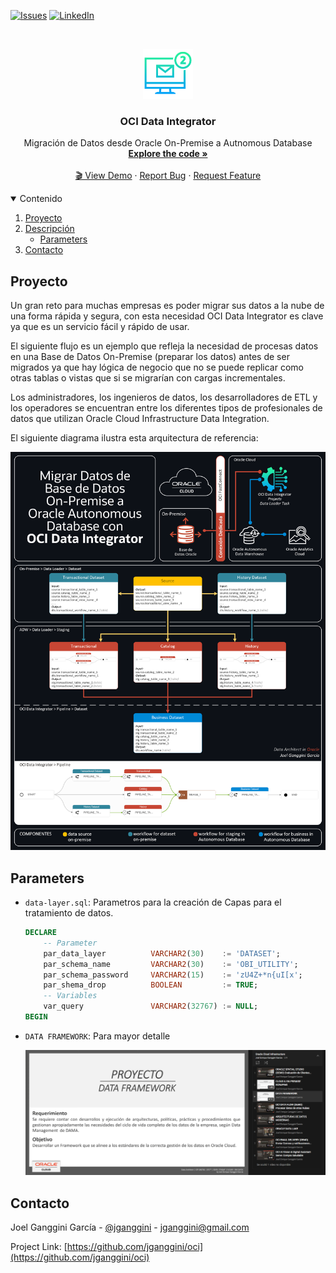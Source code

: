 [![Issues][issues-shield]][issues-url]
[![LinkedIn][linkedin-shield]][linkedin-url]


<!-- PROJECT LOGO -->
<br />
<p align="center">
  <img src="img/img-100.png" alt="Logo" width="80" height="80">

  <h3 align="center">OCI Data Integrator</h3>

  <p align="center">
    Migración de Datos desde Oracle On-Premise a Autnomous Database
    <br />
    <a href="#"><strong>Explore the code »</strong></a>
    <br />
    <br />
    <a href="https://lnkd.in/e9n6iRAR">🎬 View Demo</a>
    ·
    <a href="https://github.com/jganggini/oci/issues">Report Bug</a>
    ·
    <a href="https://github.com/jganggini/oci/issues">Request Feature</a>
  </p>
</p>


<!-- TABLE OF CONTENTS -->
<details open="open">
  <summary>Contenido</summary>
  <ol>
    <li><a href="#proyecto">Proyecto</a></li>
    <li>
        <a href="#descripción">Descripción</a>
        <ul>
            <li><a href="#parameters">Parameters</a></li>
        </ul>
    </li>
    <li><a href="#contacto">Contacto</a></li>
  </ol>
</details>

<!-- Proyecto -->
## Proyecto

Un gran reto para muchas empresas es poder migrar sus datos a la nube de una forma rápida y segura, con esta necesidad OCI Data Integrator es clave ya que es un servicio fácil y rápido de usar.

El siguiente flujo es un ejemplo que refleja la necesidad de procesas datos en una Base de Datos On-Premise (preparar los datos) antes de ser migrados ya que hay lógica de negocio que no se puede replicar como otras tablas o vistas que si se migrarían con cargas incrementales.

Los administradores, los ingenieros de datos, los desarrolladores de ETL y los operadores se encuentran entre los diferentes tipos de profesionales de datos que utilizan Oracle Cloud Infrastructure Data Integration.

El siguiente diagrama ilustra esta arquitectura de referencia:

<p align="center">
    <img src="img/img-101.png" alt="Logo" width="600">
</p>

<!-- Parameters -->
## Parameters

*   `data-layer.sql`: Parametros para la creación de Capas para el tratamiento de datos.
    ```sql
    DECLARE
        -- Parameter
        par_data_layer          VARCHAR2(30)    := 'DATASET';
        par_schema_name         VARCHAR2(30)    := 'OBI_UTILITY';
        par_schema_password     VARCHAR2(15)    := 'zU4Z+*n{uI[x';
        par_shema_drop          BOOLEAN         := TRUE;
        -- Variables
        var_query               VARCHAR2(32767) := NULL;
    BEGIN
    ```

*   `DATA FRAMEWORK`: Para mayor detalle

    <p align="left">
      <a href="https://youtu.be/KtZ0Nuiz4zA">
        <img src="img/img-116.png" width="800">
      </a>
    </p>
 
<!-- Contacto -->
## Contacto

Joel Ganggini García - [@jganggini](https://www.linkedin.com/in/jganggini/) - jganggini@gmail.com

Project Link: [https://github.com/jganggini/oci](https://github.com/jganggini/oci)

<!-- MARKDOWN LINKS & IMAGES -->
<!-- https://www.markdownguide.org/basic-syntax/#reference-style-links -->
[issues-shield]: https://img.shields.io/github/issues/othneildrew/Best-README-Template.svg?style=for-the-badge
[issues-url]: https://github.com/jganggini/oci/issues
[linkedin-shield]: https://img.shields.io/badge/-LinkedIn-black.svg?style=for-the-badge&logo=linkedin&colorB=555
[linkedin-url]: https://www.linkedin.com/in/jganggini/